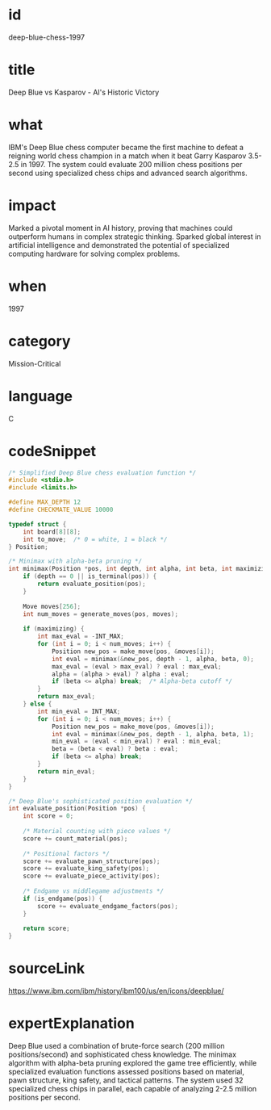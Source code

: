# id
deep-blue-chess-1997

# title
Deep Blue vs Kasparov - AI's Historic Victory

# what
IBM's Deep Blue chess computer became the first machine to defeat a reigning world chess champion in a match when it beat Garry Kasparov 3.5-2.5 in 1997. The system could evaluate 200 million chess positions per second using specialized chess chips and advanced search algorithms.

# impact
Marked a pivotal moment in AI history, proving that machines could outperform humans in complex strategic thinking. Sparked global interest in artificial intelligence and demonstrated the potential of specialized computing hardware for solving complex problems.

# when
1997

# category
Mission-Critical

# language
C

# codeSnippet
```c
/* Simplified Deep Blue chess evaluation function */
#include <stdio.h>
#include <limits.h>

#define MAX_DEPTH 12
#define CHECKMATE_VALUE 10000

typedef struct {
    int board[8][8];
    int to_move;  /* 0 = white, 1 = black */
} Position;

/* Minimax with alpha-beta pruning */
int minimax(Position *pos, int depth, int alpha, int beta, int maximizing) {
    if (depth == 0 || is_terminal(pos)) {
        return evaluate_position(pos);
    }
    
    Move moves[256];
    int num_moves = generate_moves(pos, moves);
    
    if (maximizing) {
        int max_eval = -INT_MAX;
        for (int i = 0; i < num_moves; i++) {
            Position new_pos = make_move(pos, &moves[i]);
            int eval = minimax(&new_pos, depth - 1, alpha, beta, 0);
            max_eval = (eval > max_eval) ? eval : max_eval;
            alpha = (alpha > eval) ? alpha : eval;
            if (beta <= alpha) break;  /* Alpha-beta cutoff */
        }
        return max_eval;
    } else {
        int min_eval = INT_MAX;
        for (int i = 0; i < num_moves; i++) {
            Position new_pos = make_move(pos, &moves[i]);
            int eval = minimax(&new_pos, depth - 1, alpha, beta, 1);
            min_eval = (eval < min_eval) ? eval : min_eval;
            beta = (beta < eval) ? beta : eval;
            if (beta <= alpha) break;
        }
        return min_eval;
    }
}

/* Deep Blue's sophisticated position evaluation */
int evaluate_position(Position *pos) {
    int score = 0;
    
    /* Material counting with piece values */
    score += count_material(pos);
    
    /* Positional factors */
    score += evaluate_pawn_structure(pos);
    score += evaluate_king_safety(pos);
    score += evaluate_piece_activity(pos);
    
    /* Endgame vs middlegame adjustments */
    if (is_endgame(pos)) {
        score += evaluate_endgame_factors(pos);
    }
    
    return score;
}
```

# sourceLink
https://www.ibm.com/ibm/history/ibm100/us/en/icons/deepblue/

# expertExplanation
Deep Blue used a combination of brute-force search (200 million positions/second) and sophisticated chess knowledge. The minimax algorithm with alpha-beta pruning explored the game tree efficiently, while specialized evaluation functions assessed positions based on material, pawn structure, king safety, and tactical patterns. The system used 32 specialized chess chips in parallel, each capable of analyzing 2-2.5 million positions per second.
